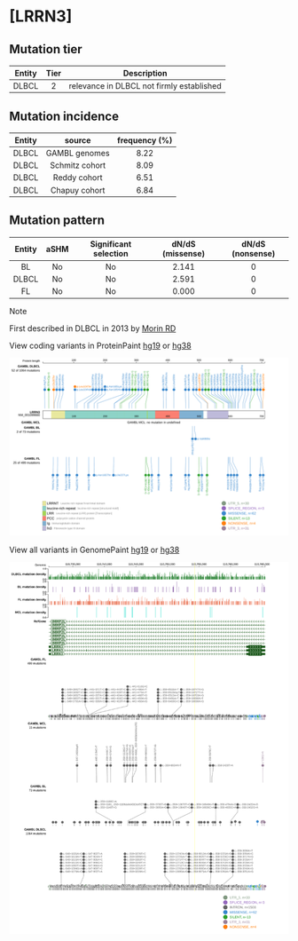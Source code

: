 # [LRRN3]

## Mutation tier

|Entity|Tier|Description                              |
|:------:|:----:|-----------------------------------------|
|DLBCL |2   |relevance in DLBCL not firmly established|
## Mutation incidence

|Entity|source        |frequency (%)|
|:------:|:--------------:|:-------------:|
|DLBCL |GAMBL genomes |8.22         |
|DLBCL |Schmitz cohort|8.09         |
|DLBCL |Reddy cohort  |6.51         |
|DLBCL |Chapuy cohort |6.84         |

## Mutation pattern

|Entity|aSHM|Significant selection|dN/dS (missense)|dN/dS (nonsense)|
|:------:|:----:|:---------------------:|:----------------:|:----------------:|
|BL    |No  |No                   |2.141           |0               |
|DLBCL |No  |No                   |2.591           |0               |
|FL    |No  |No                   |0.000           |0               |


> [!NOTE]
> First described in DLBCL in 2013 by [Morin RD](https://pubmed.ncbi.nlm.nih.gov/23699601)


View coding variants in ProteinPaint [hg19](https://www.bcgsc.ca/downloads/morinlab/GAMBL/test/genes/LRRN3_protein.html)  or [hg38](https://www.bcgsc.ca/downloads/morinlab/GAMBL/test/genes/LRRN3_protein_hg38.html)

![image](images/proteinpaint/LRRN3_NM_001099660.svg)

View all variants in GenomePaint [hg19](https://www.bcgsc.ca/downloads/morinlab/GAMBL/test/genes/LRRN3.html)  or [hg38](https://www.bcgsc.ca/downloads/morinlab/GAMBL/test/genes/LRRN3_hg38.html)

![image](images/proteinpaint/LRRN3.svg)
